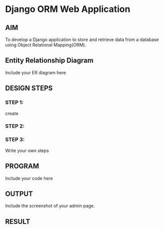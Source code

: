 # Django ORM Web Application

## AIM
To develop a Django application to store and retrieve data from a database using Object Relational Mapping(ORM).

## Entity Relationship Diagram

Include your ER diagram here

## DESIGN STEPS

### STEP 1:
create 
### STEP 2:

### STEP 3:

Write your own steps

## PROGRAM

Include your code here

## OUTPUT

Include the screenshot of your admin page.


## RESULT
